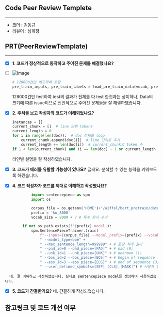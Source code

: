 ## **Code Peer Review Templete**
------------------
- 코더 : 김동규
- 리뷰어 : 남희정

## **PRT(PeerReviewTemplate)**
------------------  
- [x] **1. 코드가 정상적으로 동작하고 주어진 문제를 해결했나요?**
- [ ] ![image](https://github.com/crlotwhite-mirror/AiffelOnline4/assets/88833290/abed3be0-5ad9-4772-b9dc-40ddc78ff6b3)
    ```python
    # 128000건만 메모리에 로딩
    pre_train_inputs, pre_train_labels = load_pre_train_data(vocab, pretrain_json_path, 128, count=128000)
    ```
   128000건만 test하여 test의 결과가 전체를 다 test 한것과는 상이하나, Data의 크기에 따른 issue이므로 전반적으로 주어진 문제들을 잘 해결하였습니다.

- [x] **2. 주석을 보고 작성자의 코드가 이해되었나요?**
    ```python
    instances = []
    current_chunk = []  # line 단위 tokens
    current_length = 0
    for i in range(len(doc)):  # doc 전체를 loop
        current_chunk.append(doc[i])  # line 단위로 추가
        current_length += len(doc[i])  # current_chunk의 token 수
    if 1 < len(current_chunk) and (i == len(doc) - 1 or current_length >= max_seq): 
    ```
    라인별 설명을 잘 작성하였습니다. 
- [x] **3. 코드가 에러를 유발할 가능성이 있나요?**
      글쎄요. 분석할 수 있는 능력을 키워보도록 하겠습니다. 

- [x] **4. 코드 작성자가 코드를 제대로 이해하고 작성했나요?**
```python
            import sentencepiece as spm
            import os
            
            corpus_file = os.getenv('HOME')+'/aiffel/bert_pretrain/data/kowiki.txt'
            prefix = 'ko_8000'
            vocab_size = 8000 + 7 # 특수 문자 추가
```
```python
        if not os.path.exists(f'{prefix}.model'):
            spm.SentencePieceTrainer.train(
                f"--input={corpus_file} --model_prefix={prefix} --vocab_size={vocab_size + 7}" + 
                " --model_type=bpe" +
                " --max_sentence_length=999999" + # 문장 최대 길이
                " --pad_id=0 --pad_piece=[PAD]" + # pad (0)
                " --unk_id=1 --unk_piece=[UNK]" + # unknown (1)
                " --bos_id=2 --bos_piece=[BOS]" + # begin of sequence (2)
                " --eos_id=3 --eos_piece=[EOS]" + # end of sequence (3)
                " --user_defined_symbols=[SEP],[CLS],[MASK]") # 사용자 정의 토큰
```
      네. 잘 이해하고 작성하였습니다. 실제로 sentencepiece model를 생성하여 사용하였습니다. 
- [x] **5. 코드가 간결한가요?**
      네. 간결하게 작성되었습니다. 

## **참고링크 및 코드 개선 여부**

    
